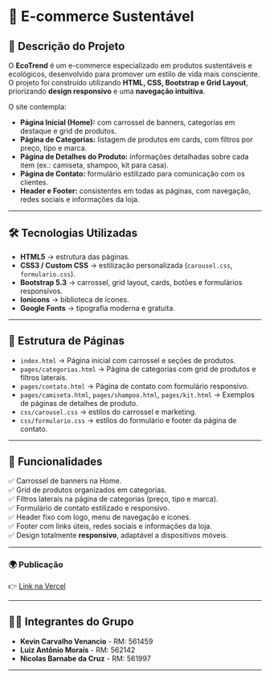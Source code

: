 # 🌱 E-commerce Sustentável

## 📌 Descrição do Projeto
O **EcoTrend** é um e-commerce especializado em produtos sustentáveis e ecológicos, desenvolvido para promover um estilo de vida mais consciente.  
O projeto foi construído utilizando **HTML, CSS, Bootstrap e Grid Layout**, priorizando **design responsivo** e uma **navegação intuitiva**.  

O site contempla:  
- **Página Inicial (Home):** com carrossel de banners, categorias em destaque e grid de produtos.  
- **Página de Categorias:** listagem de produtos em cards, com filtros por preço, tipo e marca.  
- **Página de Detalhes do Produto:** informações detalhadas sobre cada item (ex.: camiseta, shampoo, kit para casa).  
- **Página de Contato:** formulário estilizado para comunicação com os clientes.  
- **Header e Footer:** consistentes em todas as páginas, com navegação, redes sociais e informações da loja.  

---

## 🛠️ Tecnologias Utilizadas
- **HTML5** → estrutura das páginas.  
- **CSS3 / Custom CSS** → estilização personalizada (`carousel.css`, `formulario.css`).  
- **Bootstrap 5.3** → carrossel, grid layout, cards, botões e formulários responsivos.  
- **Ionicons** → biblioteca de ícones.  
- **Google Fonts** → tipografia moderna e gratuita.  

---

## 📂 Estrutura de Páginas
- `index.html` → Página inicial com carrossel e seções de produtos.  
- `pages/categorias.html` → Página de categorias com grid de produtos e filtros laterais.  
- `pages/contato.html` → Página de contato com formulário responsivo.  
- `pages/camiseta.html`, `pages/shampoo.html`, `pages/kit.html` → Exemplos de páginas de detalhes de produto.  
- `css/carousel.css` → estilos do carrossel e marketing.  
- `css/formulario.css` → estilos do formulário e footer da página de contato.  

---

## 📸 Funcionalidades
✅ Carrossel de banners na Home.  
✅ Grid de produtos organizados em categorias.  
✅ Filtros laterais na página de categorias (preço, tipo e marca).  
✅ Formulário de contato estilizado e responsivo.  
✅ Header fixo com logo, menu de navegação e ícones.  
✅ Footer com links úteis, redes sociais e informações da loja.  
✅ Design totalmente **responsivo**, adaptável a dispositivos móveis.  

---
 
### 🌍 Publicação    
  👉 [Link na Vercel](https://seu-usuario.github.io/ecotrend/)  

---

## 👨‍💻 Integrantes do Grupo
- **Kevin Carvalho Venancio** - RM: 561459  
- **Luiz Antônio Morais** - RM: 562142  
- **Nicolas Barnabe da Cruz** - RM: 561997  

---
 
